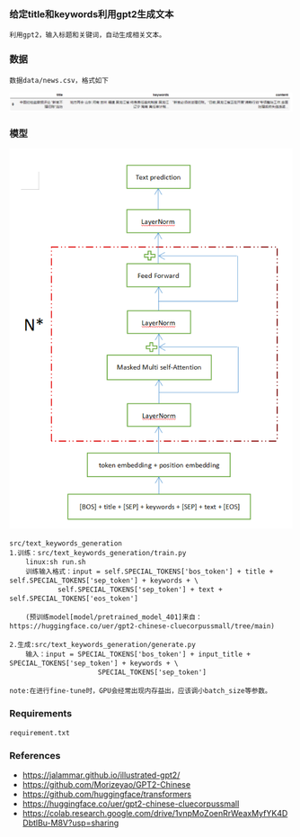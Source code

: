 ### 给定title和keywords利用gpt2生成文本
    利用gpt2，输入标题和关键词，自动生成相关文本。
    
### 数据
    数据data/news.csv，格式如下
![image](https://raw.githubusercontent.com/jiangnanboy/text_generation/master/img/data.png)

### 模型 

![image](https://raw.githubusercontent.com/jiangnanboy/text_generation/master/img/1.png)

    src/text_keywords_generation
    1.训练：src/text_keywords_generation/train.py
        linux:sh run.sh
        训练输入格式：input = self.SPECIAL_TOKENS['bos_token'] + title + self.SPECIAL_TOKENS['sep_token'] + keywords + \
                self.SPECIAL_TOKENS['sep_token'] + text + self.SPECIAL_TOKENS['eos_token']
                
        (预训练model[model/pretrained_model_401]来自：https://huggingface.co/uer/gpt2-chinese-cluecorpussmall/tree/main)
   
    2.生成:src/text_keywords_generation/generate.py
        输入：input = SPECIAL_TOKENS['bos_token'] + input_title + SPECIAL_TOKENS['sep_token'] + keywords + \
                          SPECIAL_TOKENS['sep_token']

    note:在进行fine-tune时，GPU会经常出现内存益出，应该调小batch_size等参数。
### Requirements
    requirement.txt

### References
* https://jalammar.github.io/illustrated-gpt2/
* https://github.com/Morizeyao/GPT2-Chinese
* https://github.com/huggingface/transformers
* https://huggingface.co/uer/gpt2-chinese-cluecorpussmall
* https://colab.research.google.com/drive/1vnpMoZoenRrWeaxMyfYK4DDbtlBu-M8V?usp=sharing
    
